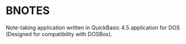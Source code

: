 # BNOTES
Note-taking application written in QuickBasic 4.5 application for DOS (Designed for compatibility with DOSBox).
